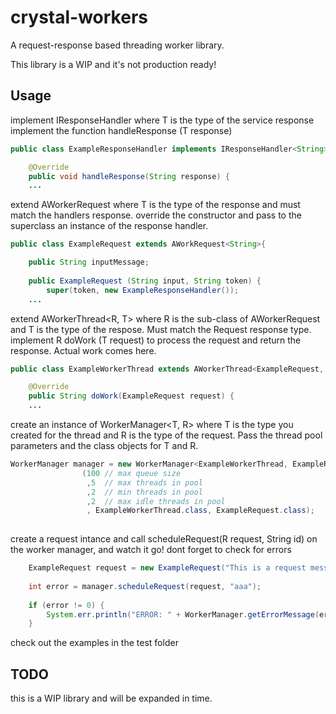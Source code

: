 # crystal-workers
A request-response based threading worker library.

This library is a WIP and it's not production ready!

## Usage

implement IResponseHandler<T> where T is the type of the service response
    implement the function handleResponse (T response)

```java
public class ExampleResponseHandler implements IResponseHandler<String>{

    @Override
    public void handleResponse(String response) {
    ...
```

extend AWorkerRequest<T> where T is the type of the response and must match
the handlers response.
    override the constructor and pass to the superclass an instance of the response handler.

```java
public class ExampleRequest extends AWorkRequest<String>{

    public String inputMessage;
    
    public ExampleRequest (String input, String token) {
        super(token, new ExampleResponseHandler());
    ...
```

extend AWorkerThread<R, T> where R is the sub-class of AWorkerRequest and T is the type of the 
respose. Must match the Request response type.
    implement R doWork (T request) to process the request and return the response. Actual work comes here.

```java
public class ExampleWorkerThread extends AWorkerThread<ExampleRequest, String> {

    @Override
    public String doWork(ExampleRequest request) {
    ...
```

create an instance of WorkerManager<T, R> where T is the type you created for the thread and
R is the type of the request. Pass the thread pool parameters and the class objects for T and R.

```java
WorkerManager manager = new WorkerManager<ExampleWorkerThread, ExampleRequest>
                (100 // max queue size
                 ,5  // max threads in pool
                 ,2  // min threads in pool
                 ,2  // max idle threads in pool
                 , ExampleWorkerThread.class, ExampleRequest.class);
            
```

create a request intance and call scheduleRequest(R request, String id) on the worker manager, and watch it go!
dont forget to check for errors

```java
    ExampleRequest request = new ExampleRequest("This is a request message", "12345");
            
    int error = manager.scheduleRequest(request, "aaa");
            
    if (error != 0) {
        System.err.println("ERROR: " + WorkerManager.getErrorMessage(error));
    }
```

check out the examples in the test folder

## TODO

this is a WIP library and will be expanded in time.
